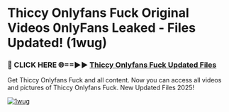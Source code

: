 # Thiccy Onlyfans Fuck Original Videos 0nlyFans Leaked - Files Updated! (1wug)

<h3>🔴 CLICK HERE 🌐==►► <a href="https://tinyurl.com/2jnfzry5" rel="nofollow">Thiccy Onlyfans Fuck Updated Files</a></h3>

Get Thiccy Onlyfans Fuck and all content. Now you can access all videos and pictures of Thiccy Onlyfans Fuck. New Updated Files 2025!

[![1wug](https://i.imgur.com/GyGTBgg.gif)](https://tinyurl.com/2jnfzry5)
